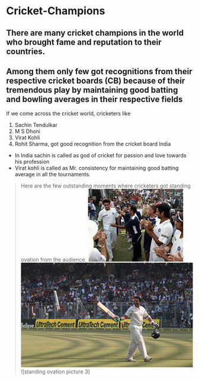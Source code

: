 # Cricket-Champions
## There are many cricket champions in the world who brought fame and reputation to their countries.
## Among them only few got recognitions from their respective cricket boards (CB) because of their tremendous play by maintaining good batting and bowling averages in their respective fields
If we come across the cricket world, cricketers like
1. Sachin Tendulkar
2. M S Dhoni
3. Virat Kohli 
4. Rohit Sharma, got good recognition from the cricket board India
* In India sachin is called as god of cricket for passion and love towards his profession
* Virat kohli is called as Mr. consistency for maintaining good batting average in all the tournaments.
> Here are the few outstanding moments where cricketers got standing ovation from the audience.
![standing ovation picture 1](cricket.jpg)
![standing ovation picture 2](sachin.jpg)
![standing ovation picture 3]




